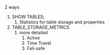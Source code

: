 2 ways

1. SHOW TABLES;
	1. Statistics for table storage and properties
2. TABLE_STORAGE_METRICS
	1. more detailed
		1. Active
		2. Time Travel
		3. Fail-safe